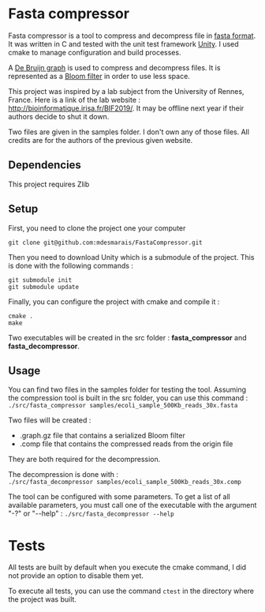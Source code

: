 # Fasta compressor

Fasta compressor is a tool to compress and decompress file in [fasta format](https://en.wikipedia.org/wiki/FASTA_format). It was written in C and tested with the unit test framework [Unity](http://www.throwtheswitch.org/unity). I used cmake to manage configuration and build processes.

A [De Bruijn graph](https://en.wikipedia.org/wiki/De_Bruijn_graph) is used to compress and decompress files. It is represented as a [Bloom filter](https://en.wikipedia.org/wiki/Bloom_filter) in order to use less space.

This project was inspired by a lab subject from the University of Rennes, France. Here is a link of the lab website : http://bioinformatique.irisa.fr/BIF2019/. It may be offline next year if their authors decide to shut it down.

Two files are given in the samples folder. I don't own any of those files. All credits are for the authors of the previous given website.

## Dependencies

This project requires Zlib 

## Setup

First, you need to clone the project one your computer

`git clone git@github.com:mdesmarais/FastaCompressor.git`

Then you need to download Unity which is a submodule of the project. This is done with the following commands :

```
git submodule init
git submodule update
```

Finally, you can configure the project with cmake and compile it :

```
cmake .
make
```

Two executables will be created in the src folder : **fasta_compressor** and **fasta_decompressor**.

## Usage

You can find two files in the samples folder for testing the tool. Assuming the compression tool is built in the src folder, you can use this command :  
`./src/fasta_compressor samples/ecoli_sample_500Kb_reads_30x.fasta`

Two files will be created :

* .graph.gz file that contains a serialized Bloom filter
* .comp file that contains the compressed reads from the origin file

They are both required for the decompression.

The decompression is done with :  
`./src/fasta_decompressor samples/ecoli_sample_500Kb_reads_30x.comp`

The tool can be configured with some parameters. To get a list of all available parameters, you must call one of the executable with the argument "-?" or "--help" : `./src/fasta_decompressor --help`

# Tests

All tests are built by default when you execute the cmake command, I did not provide an option to disable them yet.

To execute all tests, you can use the command `ctest` in the directory where the project was built.